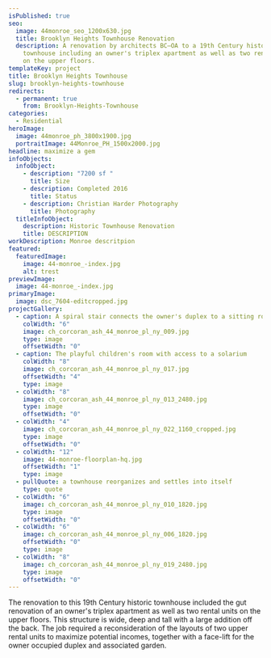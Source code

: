 ```yaml
---
isPublished: true
seo:
  image: 44monroe_seo_1200x630.jpg
  title: Brooklyn Heights Townhouse Renovation
  description: A renovation by architects BC—OA to a 19th Century historic
    townhouse including an owner's triplex apartment as well as two rental units
    on the upper floors.
templateKey: project
title: Brooklyn Heights Townhouse
slug: brooklyn-heights-townhouse
redirects:
  - permanent: true
    from: Brooklyn-Heights-Townhouse
categories:
  - Residential
heroImage:
  image: 44monroe_ph_3800x1900.jpg
  portraitImage: 44Monroe_PH_1500x2000.jpg
headline: maximize a gem
infoObjects:
  infoObject:
    - description: "7200 sf "
      title: Size
    - description: Completed 2016
      title: Status
    - description: Christian Harder Photography
      title: Photography
  titleInfoObject:
    description: Historic Townhouse Renovation
    title: DESCRIPTION
workDescription: Monroe descritpion
featured:
  featuredImage:
    image: 44-monroe_-index.jpg
    alt: trest
previewImage:
  image: 44-monroe_-index.jpg
primaryImage:
  image: dsc_7604-editcropped.jpg
projectGallery:
  - caption: A spiral stair connects the owner's duplex to a sitting room above
    colWidth: "6"
    image: ch_corcoran_ash_44_monroe_pl_ny_009.jpg
    type: image
    offsetWidth: "0"
  - caption: The playful children's room with access to a solarium
    colWidth: "8"
    image: ch_corcoran_ash_44_monroe_pl_ny_017.jpg
    offsetWidth: "4"
    type: image
  - colWidth: "8"
    image: ch_corcoran_ash_44_monroe_pl_ny_013_2480.jpg
    type: image
    offsetWidth: "0"
  - colWidth: "4"
    image: ch_corcoran_ash_44_monroe_pl_ny_022_1160_cropped.jpg
    type: image
    offsetWidth: "0"
  - colWidth: "12"
    image: 44-monroe-floorplan-hq.jpg
    offsetWidth: "1"
    type: image
  - pullQuote: a townhouse reorganizes and settles into itself
    type: quote
  - colWidth: "6"
    image: ch_corcoran_ash_44_monroe_pl_ny_010_1820.jpg
    type: image
    offsetWidth: "0"
  - colWidth: "6"
    image: ch_corcoran_ash_44_monroe_pl_ny_006_1820.jpg
    offsetWidth: "0"
    type: image
  - colWidth: "8"
    image: ch_corcoran_ash_44_monroe_pl_ny_019_2480.jpg
    type: image
    offsetWidth: "0"
---
```


The renovation to this 19th Century historic townhouse included the gut renovation of an owner's triplex apartment as well as two rental units on the upper floors. This structure is wide, deep and tall with a large addition off the back. The job required a reconsideration of the layouts of two upper rental units to maximize potential incomes, together with a face-lift for the owner occupied duplex and associated garden.
